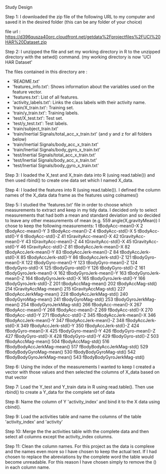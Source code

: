 Study Design

Step 1:
I downloaded the zip file of the following URL to my computer and saved it in the desired folder (this can be any folder of your choice)

file url : https://d396qusza40orc.cloudfront.net/getdata%2Fprojectfiles%2FUCI%20HAR%20Dataset.zip 

Step 2:
I unzipped the file and set my working directory in R to the unzipped directory with the setwd() command.
(my working directory is now 'UCI HAR Dataset'

The files contained in this directory are :
- 'README.txt'
- 'features_info.txt': Shows information about the variables used on the feature vector.
- 'features.txt': List of all features.
- 'activity_labels.txt': Links the class labels with their activity name.
- 'train/X_train.txt': Training set.
- 'train/y_train.txt': Training labels.
- 'test/X_test.txt': Test set.
- 'test/y_test.txt': Test labels.
- 'train/subject_train.txt'
- 'train/Inertial Signals/total_acc_x_train.txt' (and y and z for all folders below)
- 'train/Inertial Signals/body_acc_x_train.txt'
- 'train/Inertial Signals/body_gyro_x_train.txt'
- 'test/Inertial Signals/total_acc_x_train.txt'
- 'test/Inertial Signals/body_acc_x_train.txt'
- 'test/Inertial Signals/body_gyro_x_train.txt'

Step 3:
I loaded the X_test and X_train data into R (using read.table()) and then used rbind() to create one data set which I named X_data.

Step 4:
I loaded the features into R (using read.table()).
I defined the column names of the X_data data frame as the features using colnames()

Step 5:
I studied the 'features.txt' file in order to choose which measurements to extract and keep in my tidy data.
I decided only to select measurements that had both a mean and standard deviation and so decided to leave any other measurements of mean (e.g. 559 angle(X,gravityMean))
I chose to keep the following measurements:
1 tBodyAcc-mean()-X
2 tBodyAcc-mean()-Y
3 tBodyAcc-mean()-Z
4 tBodyAcc-std()-X
5 tBodyAcc-std()-Y
6 tBodyAcc-std()-Z
41 tGravityAcc-mean()-X
42 tGravityAcc-mean()-Y
43 tGravityAcc-mean()-Z
44 tGravityAcc-std()-X
45 tGravityAcc-std()-Y
46 tGravityAcc-std()-Z
81 tBodyAccJerk-mean()-X
82 tBodyAccJerk-mean()-Y
83 tBodyAccJerk-mean()-Z
84 tBodyAccJerk-std()-X
85 tBodyAccJerk-std()-Y
86 tBodyAccJerk-std()-Z
121 tBodyGyro-mean()-X
122 tBodyGyro-mean()-Y
123 tBodyGyro-mean()-Z
124 tBodyGyro-std()-X
125 tBodyGyro-std()-Y
126 tBodyGyro-std()-Z
161 tBodyGyroJerk-mean()-X
162 tBodyGyroJerk-mean()-Y
163 tBodyGyroJerk-mean()-Z
164 tBodyGyroJerk-std()-X
165 tBodyGyroJerk-std()-Y
166 tBodyGyroJerk-std()-Z
201 tBodyAccMag-mean()
202 tBodyAccMag-std()
214 tGravityAccMag-mean()
215 tGravityAccMag-std()
227 tBodyAccJerkMag-mean()
228 tBodyAccJerkMag-std()
240 tBodyGyroMag-mean()
241 tBodyGyroMag-std()
253 tBodyGyroJerkMag-mean()
254 tBodyGyroJerkMag-std()
266 fBodyAcc-mean()-X
267 fBodyAcc-mean()-Y
268 fBodyAcc-mean()-Z
269 fBodyAcc-std()-X
270 fBodyAcc-std()-Y
271 fBodyAcc-std()-Z
345 fBodyAccJerk-mean()-X
346 fBodyAccJerk-mean()-Y
347 fBodyAccJerk-mean()-Z
348 fBodyAccJerk-std()-X
349 fBodyAccJerk-std()-Y
350 fBodyAccJerk-std()-Z
424 fBodyGyro-mean()-X
425 fBodyGyro-mean()-Y
426 fBodyGyro-mean()-Z
427 fBodyGyro-std()-X
428 fBodyGyro-std()-Y
429 fBodyGyro-std()-Z
503 fBodyAccMag-mean()
504 fBodyAccMag-std()
516 fBodyBodyAccJerkMag-mean()
517 fBodyBodyAccJerkMag-std()
529 fBodyBodyGyroMag-mean()
530 fBodyBodyGyroMag-std()
542 fBodyBodyGyroJerkMag-mean()
543 fBodyBodyGyroJerkMag-std()

Step 6: 
Using the index of the measurements I wanted to keep I created a vector with those values and then selected the columns of X_data based on that vector

Step 7:
Load the Y_test and Y_train data in R using read.table(). Then use rbind() to create a Y_data for the complete set of data

Step 8:
Name the column of Y 'activity_index' and bind it to the X data using cbind().

Step 9:
Load the activities table and name the columns of the table 'activity_index' and 'activity'

Step 10:
Merge the the activities table with the complete data and then select all columns except the activity_index columns.

Step 11:
Clean the column names.
For this project as the data is complexe and the names even more so I have chosen to keep the actual text.
If I had chosen to replace the abreviations by the complete word the table would become unreadable.
For this reason I have chosen simply to remove the () in each column name.


